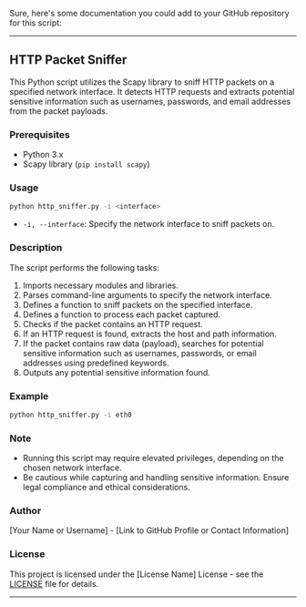Sure, here's some documentation you could add to your GitHub repository for this script:

---

## HTTP Packet Sniffer

This Python script utilizes the Scapy library to sniff HTTP packets on a specified network interface. It detects HTTP requests and extracts potential sensitive information such as usernames, passwords, and email addresses from the packet payloads.

### Prerequisites

- Python 3.x
- Scapy library (`pip install scapy`)

### Usage

```bash
python http_sniffer.py -i <interface>
```

- `-i, --interface`: Specify the network interface to sniff packets on.

### Description

The script performs the following tasks:

1. Imports necessary modules and libraries.
2. Parses command-line arguments to specify the network interface.
3. Defines a function to sniff packets on the specified interface.
4. Defines a function to process each packet captured.
5. Checks if the packet contains an HTTP request.
6. If an HTTP request is found, extracts the host and path information.
7. If the packet contains raw data (payload), searches for potential sensitive information such as usernames, passwords, or email addresses using predefined keywords.
8. Outputs any potential sensitive information found.

### Example

```bash
python http_sniffer.py -i eth0
```

### Note

- Running this script may require elevated privileges, depending on the chosen network interface.
- Be cautious while capturing and handling sensitive information. Ensure legal compliance and ethical considerations.

### Author

[Your Name or Username] - [Link to GitHub Profile or Contact Information]

### License

This project is licensed under the [License Name] License - see the [LICENSE](LICENSE) file for details.

---
